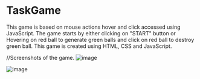 # TaskGame
This game is based on mouse actions hover and click accessed using JavaScript. The game starts by either clicking on "START" button or Hovering on red ball to generate green balls and click on red ball to destroy green ball. This game is created using HTML, CSS and JavaScript.

//Screenshots of the game.
![image](https://user-images.githubusercontent.com/91480536/180393974-55e19cb0-ac80-4a62-afc4-261df6516ccc.png)


![image](https://user-images.githubusercontent.com/91480536/180394127-9cd665f6-f014-4f3e-b9fb-916ac7ca7a12.png)

